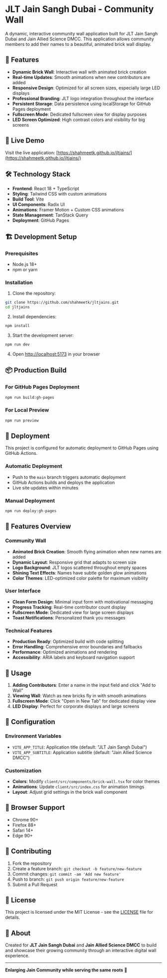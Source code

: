 # JLT Jain Sangh Dubai - Community Wall

A dynamic, interactive community wall application built for JLT Jain Sangh Dubai and Jain Allied Science DMCC. This application allows community members to add their names to a beautiful, animated brick wall display.

## 🌟 Features

- **Dynamic Brick Wall**: Interactive wall with animated brick creation
- **Real-time Updates**: Smooth animations when new contributors are added
- **Responsive Design**: Optimized for all screen sizes, especially large LED displays
- **Professional Branding**: JLT logo integration throughout the interface
- **Persistent Storage**: Data persistence using localStorage for GitHub Pages deployment
- **Fullscreen Mode**: Dedicated fullscreen view for display purposes
- **LED Screen Optimized**: High contrast colors and visibility for big screens

## 🚀 Live Demo

Visit the live application: [https://shahmeetk.github.io/jltjains/](https://shahmeetk.github.io/jltjains/)

## 🛠️ Technology Stack

- **Frontend**: React 18 + TypeScript
- **Styling**: Tailwind CSS with custom animations
- **Build Tool**: Vite
- **UI Components**: Radix UI
- **Animations**: Framer Motion + Custom CSS animations
- **State Management**: TanStack Query
- **Deployment**: GitHub Pages

## 🏗️ Development Setup

### Prerequisites

- Node.js 18+
- npm or yarn

### Installation

1. Clone the repository:

```bash
git clone https://github.com/shahmeetk/jltjains.git
cd jltjains
```

2. Install dependencies:

```bash
npm install
```

3. Start the development server:

```bash
npm run dev
```

4. Open [http://localhost:5173](http://localhost:5173) in your browser

## 📦 Production Build

### For GitHub Pages Deployment

```bash
npm run build:gh-pages
```

### For Local Preview

```bash
npm run preview
```

## 🚀 Deployment

This project is configured for automatic deployment to GitHub Pages using GitHub Actions.

### Automatic Deployment

- Push to the `main` branch triggers automatic deployment
- GitHub Actions builds and deploys the application
- Live site updates within minutes

### Manual Deployment

```bash
npm run deploy:gh-pages
```

## 🎨 Features Overview

### Community Wall

- **Animated Brick Creation**: Smooth flying animation when new names are added
- **Dynamic Layout**: Responsive grid that adapts to screen size
- **Logo Background**: JLT logos scattered throughout empty spaces
- **Shining Text Effects**: Names have subtle golden glow animations
- **Color Themes**: LED-optimized color palette for maximum visibility

### User Interface

- **Clean Form Design**: Minimal input form with motivational messaging
- **Progress Tracking**: Real-time contributor count display
- **Fullscreen Mode**: Dedicated view for large screen displays
- **Toast Notifications**: Personalized thank you messages

### Technical Features

- **Production Ready**: Optimized build with code splitting
- **Error Handling**: Comprehensive error boundaries and fallbacks
- **Performance**: Optimized animations and rendering
- **Accessibility**: ARIA labels and keyboard navigation support

## 🎯 Usage

1. **Adding Contributors**: Enter a name in the input field and click "Add to Wall"
2. **Viewing Wall**: Watch as new bricks fly in with smooth animations
3. **Fullscreen Mode**: Click "Open in New Tab" for dedicated display view
4. **LED Display**: Perfect for corporate displays and large screens

## 🔧 Configuration

### Environment Variables

- `VITE_APP_TITLE`: Application title (default: "JLT Jain Sangh Dubai")
- `VITE_APP_SUBTITLE`: Application subtitle (default: "Jain Allied Science DMCC")

### Customization

- **Colors**: Modify `client/src/components/brick-wall.tsx` for color themes
- **Animations**: Update `client/src/index.css` for animation timings
- **Layout**: Adjust grid settings in the brick wall component

## 📱 Browser Support

- Chrome 90+
- Firefox 88+
- Safari 14+
- Edge 90+

## 🤝 Contributing

1. Fork the repository
2. Create a feature branch: `git checkout -b feature/new-feature`
3. Commit changes: `git commit -am 'Add new feature'`
4. Push to branch: `git push origin feature/new-feature`
5. Submit a Pull Request

## 📄 License

This project is licensed under the MIT License - see the [LICENSE](LICENSE) file for details.

## 🏢 About

Created for **JLT Jain Sangh Dubai** and **Jain Allied Science DMCC** to build and showcase their growing community through an interactive digital wall experience.

---

**Enlarging Jain Community while serving the same roots** 🙏
